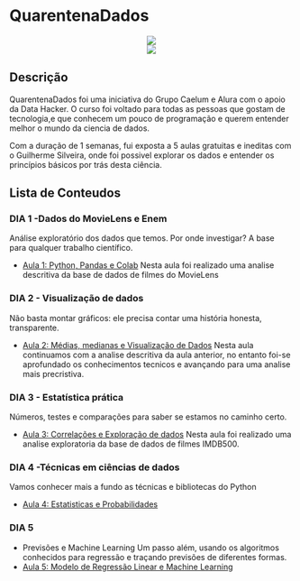 # QuarentenaDados

<p align="center">
<img src="https://media-exp1.licdn.com/dms/image/C4D22AQFjfu_VjVfuYQ/feedshare-shrink_2048_1536/0?e=1593648000&v=beta&t=CBJe9m_NihxNBIPeeU_VoPtOw-kxTCuhBroCXXOYis8"/> </br>
<img src="https://img.shields.io/static/v1?label=Status&message=Concluido&color=green&style=for-the-badge"/>
</p>

## Descrição
QuarentenaDados foi uma iniciativa do Grupo Caelum e Alura com o apoio da Data Hacker. O curso foi voltado para 
todas as pessoas que  gostam de tecnologia,e que conhecem um pouco de programação e querem entender melhor o mundo da ciencia de dados.

Com a duração de 1 semanas, fui exposta a 5 aulas gratuitas e ineditas com o Guilherme Silveira, 
onde foi possivel explorar os dados e entender os princípios básicos por trás desta ciência.

## Lista de Conteudos
### DIA 1  -Dados do MovieLens e Enem
Análise exploratório dos dados que temos. Por onde investigar? A base para qualquer trabalho científico.
- [Aula 1: Python, Pandas e Colab](https://github.com/elladarte/QuarentenaDados_2020/tree/master/Aula%201)
Nesta aula foi realizado uma analise descritiva da base de dados de filmes do MovieLens
### DIA 2 - Visualização de dados
Não basta montar gráficos: ele precisa contar uma história honesta, transparente.
- [Aula 2: Médias, medianas e Visualização de Dados](https://github.com/elladarte/QuarentenaDados_2020/tree/master/Aula%202)
Nesta aula continuamos com a analise descritiva da aula anterior, no entanto foi-se aprofundado os conhecimentos tecnicos e avançando para uma analise mais precristiva.
### DIA 3 - Estatística prática
Números, testes e comparações para saber se estamos no caminho certo.
- [Aula 3: Correlações e Exploração de dados](https://github.com/elladarte/QuarentenaDados_2020/tree/master/Aula%203)
Nesta aula foi realizado uma analise exploratoria da base de dados de filmes IMDB500.
### DIA 4 -Técnicas em ciências de dados
Vamos conhecer mais a fundo as técnicas e bibliotecas do Python
- [Aula 4: Estatisticas e Probabilidades](https://github.com/elladarte/QuarentenaDados_2020/tree/master/Aula%204)
### DIA 5
- Previsões e Machine Learning
Um passo além, usando os algoritmos conhecidos para regressão e traçando previsões de diferentes formas.
- [Aula 5: Modelo de Regressão Linear e Machine Learning](https://github.com/elladarte/QuarentenaDados_2020/tree/master/Aula%205)
